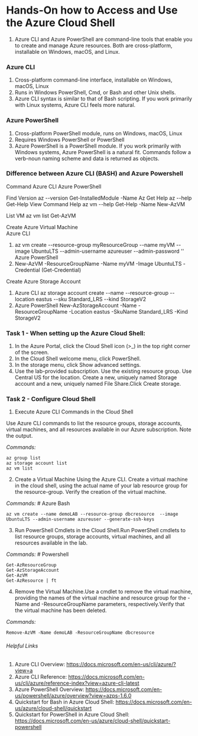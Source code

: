 # Hands-On how to Access and Use the Azure Cloud Shell

1. Azure CLI and Azure PowerShell are command-line tools that enable you to create and manage Azure resources. Both are cross-platform, installable on Windows, macOS, and Linux.

### Azure CLI

1. Cross-platform command-line interface, installable on Windows, macOS, Linux
2. Runs in Windows PowerShell, Cmd, or Bash and other Unix shells.
3. Azure CLI syntax is similar to that of Bash scripting. If you work primarily with Linux systems, Azure CLI feels more natural.

### Azure PowerShell

1. Cross-platform PowerShell module, runs on Windows, macOS, Linux
2. Requires Windows PowerShell or PowerShell
3. Azure PowerShell is a PowerShell module. If you work primarily with Windows systems, Azure PowerShell is a natural fit. Commands follow a verb-noun naming scheme and data is returned as objects.

### Difference between Azure CLI (BASH) and Azure Powershell

Command	                        Azure CLI	            Azure PowerShell

Find Version	                az --version	    Get-InstalledModule -Name Az
Get Help	                    az --help	        Get-Help
View Command Help	            az vm --help	    Get-Help -Name New-AzVM

List VM	                        az vm list	        Get-AzVM

Create Azure Virtual Machine	
Azure CLI
1. az vm create --resource-group myResourceGroup --name myVM --image UbuntuLTS --admin-username azureuser --admin-password '<Password>'	
Azure PowerShell
2. New-AzVM -ResourceGroupName <ResourceGroupName> -Name myVM -Image UbuntuLTS -Credential (Get-Credential)

Create Azure Storage Account	
1. Azure CLI
az storage account create --name <StorageAccountName> --resource-group <ResourceGroupName> --location eastus --sku Standard_LRS --kind StorageV2	
2. Azure PowerShell
New-AzStorageAccount -Name <StorageAccountName> -ResourceGroupName <ResourceGroupName> -Location eastus -SkuName Standard_LRS -Kind StorageV2

### Task 1 - When setting up the Azure Cloud Shell:

1. In the Azure Portal, click the Cloud Shell icon (>_) in the top right corner of the screen.
2. In the Cloud Shell welcome menu, click PowerShell.
3. In the storage menu, click Show advanced settings.
4. Use the lab-provided subscription. Use the existing resource group. Use Central US for the location. Create a new, uniquely named Storage account and a new, uniquely named File Share.Click Create storage.


### Task 2 - Configure Cloud Shell

1. Execute Azure CLI Commands in the Cloud Shell

Use Azure CLI commands to list the resource groups, storage accounts, virtual machines, and all resources available in our Azure subscription.
Note the output.

*Commands:*

    az group list
    az storage account list
    az vm list

2. Create a Virtual Machine Using the Azure CLI. Create a virtual machine in the cloud shell, using the actual name of your lab resource group for the resource-group.
Verify the creation of the virtual machine.

*Commands:* # Azure Bash

    az vm create --name demoLAB --resource-group dbcresource  --image UbuntuLTS --admin-username azureuser --generate-ssh-keys

3. Run PowerShell Cmdlets in the Cloud Shell.Run PowerShell cmdlets to list resource groups, storage accounts, virtual machines, and all resources available in the lab.

*Commands:*  # Powershell

    Get-AzResourceGroup       
    Get-AzStorageAccount
    Get-AzVM
    Get-AzResource | ft

4. Remove the Virtual Machine.Use a cmdlet to remove the virtual machine, providing the names of the virtual machine and resource group for the -Name and -ResourceGroupName parameters, respectively.Verify that the virtual machine has been deleted.

*Commands:*

    Remove-AzVM -Name demoLAB -ResourceGroupName dbcresource

###### Helpful Links

1. Azure CLI Overview: https://docs.microsoft.com/en-us/cli/azure/?view=a
2. Azure CLI Reference: https://docs.microsoft.com/en-us/cli/azure/reference-index?view=azure-cli-latest
3. Azure PowerShell Overview: https://docs.microsoft.com/en-us/powershell/azure/overview?view=azps-1.6.0
4. Quickstart for Bash in Azure Cloud Shell: https://docs.microsoft.com/en-us/azure/cloud-shell/quickstart
5. Quickstart for PowerShell in Azure Cloud Shell: https://docs.microsoft.com/en-us/azure/cloud-shell/quickstart-powershell










